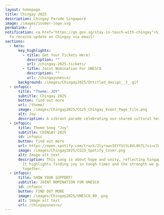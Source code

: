 ```yaml
---
layout: homepage
title: Chingay 2025
description: Chingay Parade Singapore
image: /images/isomer-logo.svg
permalink: /
notification: <a href="https://go.gov.sg/stay-in-touch-with-chingay">Sign Up</a>
  to receive update on Chingay via email!
sections:
  - hero:
      key_highlights:
        - title: Get Your Tickets Here!
          description: ""
          url: /chingay-2025-tickets/
        - title: Joint Nomination For UNESCO
          description: ""
          url: /chingayunesco/
      background: /images/Chingay2025/Untitled_design__3_.gif
  - infopic:
      title: "Theme: JOY"
      subtitle: Chingay 2025
      button: find out more
      url: /theme/
      image: /images/Chingay2025/CG25_Chingay_Event_Page_Tile.png
      alt: Joy
      description: A vibrant parade celebrating our shared cultural heritage and SG60.
  - infopic:
      title: Theme Song "Joy"
      subtitle: CHINGAY 2025
      id: infopic
      button: find out more
      url: https://open.spotify.com/track/2lyrawvIEYYUi5L8VL0h7L?si=cICpLeeCQzC2oC8P-rxmrw
      image: /images/Chingay2025/CG25_Spotify_Cover.png
      alt: Image alt text
      description: This song is about hope and unity, reflecting Singapore's spirit.
        It highlights finding joy in tough times and the strength we gain
        together.
  - infopic:
      title: SHOW YOUR SUPPORT!
      subtitle: JOINT NOMINATION FOR UNESCO
      id: infopic
      button: FIND OUT MORE
      image: /images/Chingay2025/UNESCO_80_.png
      alt: Image alt text
      url: /chingayunesco/
---
```

